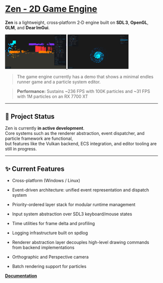 # [Zen - 2D Game Engine](https://zengameengine.github.io/Zen/annotated.html)

**Zen** is a lightweight, cross‑platform 2‑D engine built on **SDL 3**, **OpenGL**, **GLM**, and **Dear ImGui**.

<div align="left">
  <a href="https://github.com/ZenGameEngine/Zen">
  <img src="https://github.com/kris-perezz/kris-perezz/blob/e1d9d553aa138b4d88194d87d2b508a229a21b46/images/zen-gamedemo.png" width="40%"/>
</a>
</a>
  <a href="https://github.com/kris-perezz/particle-system-editor">
  <img src="https://github.com/kris-perezz/kris-perezz/blob/e1d9d553aa138b4d88194d87d2b508a229a21b46/images/zen-particles.png" width="40%"/>
</a>
  
> The game engine currently has a demo that shows a minimal endles runner game and a particle system editor.

>  **Performance:** Sustains ~236 FPS with 100K particles and ~31 FPS with 1M particles on an RX 7700 XT

---  

## 🚧 Project Status

Zen is currently **in active development**.  
Core systems such as the renderer abstraction, event dispatcher, and particle framework are functional,  
but features like the Vulkan backend, ECS integration, and editor tooling are still in progress.

---

## ✨ Current Features

- Cross-platform (Windows / Linux)

- Event-driven architecture: unified event representation and dispatch system

- Priority-ordered layer stack for modular runtime management

- Input system abstraction over SDL3 keyboard/mouse states

- Time utilities for frame delta and profiling

- Logging infrastructure built on spdlog

- Renderer abstraction layer decouples high-level drawing commands from backend implementations

- Orthographic and Perspective camera

- Batch rendering support for particles

[**Documentation**](https://zengameengine.github.io/Zen/annotated.html)
